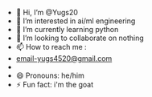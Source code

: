 - 👋 Hi, I’m @Yugs20
- 👀 I’m interested in ai/ml engineering
- 🌱 I’m currently learning python
- 💞️ I’m looking to collaborate on nothing
- 📫 How to reach me :
- email-yugs4520@gmail.com
- 
- 😄 Pronouns: he/him
- ⚡ Fun fact: i'm the goat

<!---
Yugs20/Yugs20 is a ✨ special ✨ repository because its `README.md` (this file) appears on your GitHub profile.
You can click the Preview link to take a look at your changes.
--->
